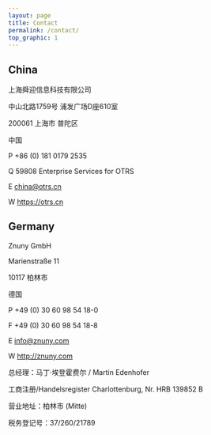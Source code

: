 ```yaml
---
layout: page
title: Contact
permalink: /contact/
top_graphic: 1
---
```


## China

上海舜迎信息科技有限公司

中山北路1759号 浦发广场D座610室

200061 上海市 普陀区

中国

P +86 (0) 181 0179 2535

Q 59808 Enterprise Services for OTRS

E [china@otrs.cn](mailto:china@otrs.cn)

W https://otrs.cn

## Germany

Znuny GmbH

Marienstraße 11

10117 柏林市

德国

P +49 (0) 30 60 98 54 18-0

F +49 (0) 30 60 98 54 18-8

E info@znuny.com

W http://znuny.com

总经理：马丁·埃登霍费尔 / Martin Edenhofer

工商注册/Handelsregister Charlottenburg, Nr. HRB 139852 B

营业地址：柏林市 (Mitte)

税务登记号：37/260/21789
